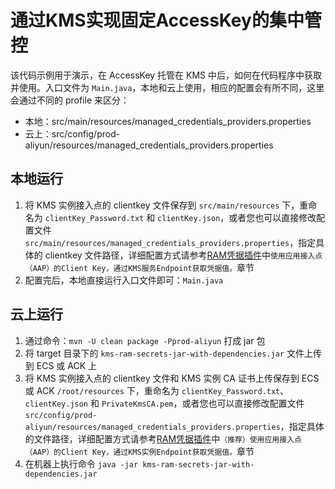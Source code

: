# 通过KMS实现固定AccessKey的集中管控

该代码示例用于演示，在 AccessKey 托管在 KMS 中后，如何在代码程序中获取并使用。入口文件为 `Main.java`，本地和云上使用，相应的配置会有所不同，这里会通过不同的 profile 来区分：

- 本地：src/main/resources/managed_credentials_providers.properties
- 云上：src/config/prod-aliyun/resources/managed_credentials_providers.properties

## 本地运行

1. 将 KMS 实例接入点的 clientkey 文件保存到 `src/main/resources` 下，重命名为 `clientKey_Password.txt` 和 `clientKey.json`，或者您也可以直接修改配置文件 `src/main/resources/managed_credentials_providers.properties`，指定具体的 clientkey 文件路径，详细配置方式请参考[RAM凭据插件](https://help.aliyun.com/zh/kms/developer-reference/ram-secret-plug-in)中`使用应用接入点（AAP）的Client Key，通过KMS服务Endpoint获取凭据值。`章节
2. 配置完后，本地直接运行入口文件即可：`Main.java`

## 云上运行

1. 通过命令：`mvn -U clean package -Pprod-aliyun` 打成 jar 包
2. 将 target 目录下的 `kms-ram-secrets-jar-with-dependencies.jar` 文件上传到 ECS 或 ACK 上
3. 将 KMS 实例接入点的 clientkey 文件和 KMS 实例 CA 证书上传保存到 ECS 或 ACK `/root/resources` 下，重命名为 `clientKey_Password.txt`、`clientKey.json` 和 `PrivateKmsCA.pem`，或者您也可以直接修改配置文件 `src/config/prod-aliyun/resources/managed_credentials_providers.properties`，指定具体的文件路径，详细配置方式请参考[RAM凭据插件](https://help.aliyun.com/zh/kms/developer-reference/ram-secret-plug-in)中`（推荐）使用应用接入点（AAP）的Client Key，通过KMS实例Endpoint获取凭据值。`章节
4. 在机器上执行命令 `java -jar kms-ram-secrets-jar-with-dependencies.jar`
